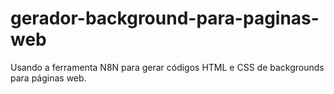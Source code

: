 # gerador-background-para-paginas-web
Usando a ferramenta N8N para gerar códigos HTML e CSS de backgrounds para páginas web.
